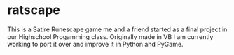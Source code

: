 # ratscape
This is a Satire Runescape game me and a friend started as a final project in our Highschool Progamming class. 
Originally made in VB I am currently working to port it over and improve it in Python and PyGame.
